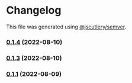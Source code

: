 # Changelog

This file was generated using [@jscutlery/semver](https://github.com/jscutlery/semver).

### [0.1.4](https://github.com/DaPulse/monday-localtunnel/compare/localtunnel-server-0.1.3...localtunnel-server-0.1.4) (2022-08-10)

### [0.1.3](https://github.com/DaPulse/monday-localtunnel/compare/localtunnel-server-0.1.2...localtunnel-server-0.1.3) (2022-08-10)

### [0.1.1](https://github.com/DaPulse/monday-localtunnel/compare/localtunnel-server-0.1.0...localtunnel-server-0.1.1) (2022-08-09)
